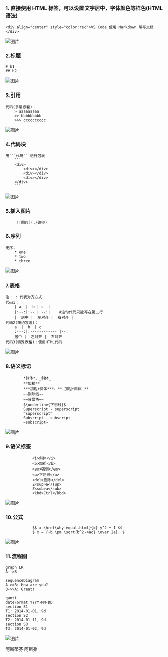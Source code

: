 ### 1. 直接使用 HTML 标签，可以设置文字居中，字体颜色等样色(HTML 语法)

```
<div align="center" style="color:red">VS Code 使用 Markdown 编写文档</div>
```
![图片](1416468-20181013113846950-268769791.png)
### 2.标题
```
# h1
## h2
```
![图片](1416468-20181013113058225-382406846.png)
### 3.引用
```
代码(多层嵌套)：
    > aaaaaaaaa
    >> bbbbbbbbb
    >>> cccccccccc
```
![图片](1416468-20181013115817382-355841116.png)
### 4.代码块
```
用```代码```进行包裹
    ```
    <div>
        <div></div>
        <div></div>
        <div></div>
    </div>
    ```
```
![图片](1416468-20181013120045746-1494223267.png)
### 5.插入图片
```
     ![图片](./路径)
```
### 6.序列
```
无序：
    * one
    * two
    * three
```
![图片](1416468-20181013135546764-1511208744.png)
### 7.表格
```
注： : 代表对齐方式 
代码1：
    | a  |  b | c  |
    |:--:|:-- | --:|    #这句代码只能写在第二行
    |  居中 |  左对齐 |  右对齐 |
代码2(简约写法)：
    a  |  b  | c  
    :---:|:------------ |--:
    居中 |  左对齐 |  右对齐 
代码3(特殊表格)：使用HTML代码
```
![图片](1416468-20181013140208543-887088502.png)
### 8.语义标记
```
        *斜体*、_斜体_  
        **加粗**  
        ***加粗+斜体***、**_加粗+斜体_**  
        ~~删除线~~    
        ==背景色==  
        $\underline{下划线}$   
        Superscript - superscript
        ^superscript^
        Subscript - subscript
        ~subscript~
```
![图片](1416468-20181013141450881-1643211402.png)
### 9.语义标签
```
            <i>斜体</i>  
            <b>加粗</b>  
            <em>强调</em>  
            <u>下划线</u>   
            <del>删除</del>  
            Z<sup>a</sup>  
            Z<sub>a</sub>  
            <kbd>Ctrl</kbd>
```
![图片](1416468-20181013141852500-1808583615.png)
### 10.公式
```
            $$ x \href{why-equal.html}{=} y^2 + 1 $$
            $ x = {-b \pm \sqrt{b^2-4ac} \over 2a}. $
```
![图片](1416468-20181013142320633-1065865764.png)
### 11.流程图
```
graph LR
A-->B
```

```
sequenceDiagram
A->>B: How are you?
B->>A: Great!
```
```
gantt
dateFormat YYYY-MM-DD
section S1
T1: 2014-01-01, 9d
section S2
T2: 2014-01-11, 9d
section S3
T3: 2014-01-02, 9d
```
![图片](1416468-20181013145451938-1033375809.png)

阿斯蒂芬
阿斯弗

